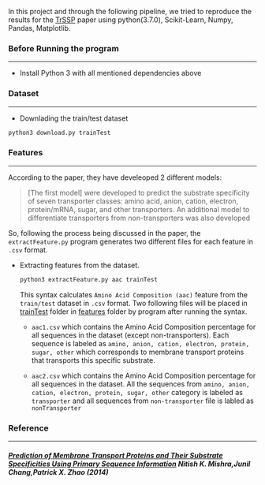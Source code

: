 In this project and through the following pipeline, we tried to reproduce the results for the [TrSSP](#prediction-of-membrane-transport-proteins-and-their-substrate-specificities-using-primary-sequence-information-nitish-k-mishrajunil-changpatrick-x-zhao2014) paper using python(3.7.0), Scikit-Learn, Numpy, Pandas, Matplotlib.

### Before Running the program
***
- Install Python 3 with all mentioned dependencies above

### Dataset
***
- Downlading the train/test dataset
```python
python3 download.py trainTest
```
### Features
***
According to the paper, they have develeoped 2 different models: 
> [The first model] were developed to predict the substrate specificity of seven transporter classes: amino acid, anion, cation, electron, protein/mRNA, sugar, and other transporters. An additional model to differentiate transporters from non-transporters was also developed 

So, following the process being discussed in the paper, the `extractFeature.py` program generates two different files for each feature in `.csv` format.

* Extracting features from the dataset.
    ```python
    python3 extractFeature.py aac trainTest
    ```

    This syntax calculates `Amino Acid Composition (aac)` feature from the `train/test` dataset in `.csv` format. Two following files will be placed in [trainTest](/features/trainTest) folder in [features](/features) folder by program after running the syntax.

    * `aac1.csv` which contains the Amino Acid Composition percentage for all sequences in the dataset (except non-transporters). Each sequence is labeled as `amino, anion, cation, electron, protein, sugar, other` which corresponds to  membrane transport proteins that transports this specific substrate.

    * `aac2.csv` which contains the Amino Acid Composition percentage for all sequences in the dataset. All the sequences from `amino, anion, cation, electron, protein, sugar, other` category is labeled as `transporter` and all sequences from `non-transporter` file is labled as `nonTransporter`


### Reference
***
##### [Prediction of Membrane Transport Proteins and Their Substrate Specificities Using Primary Sequence Information](https://journals.plos.org/plosone/article?id=10.1371/journal.pone.0100278) Nitish K. Mishra,Junil Chang,Patrick X. Zhao (2014)
